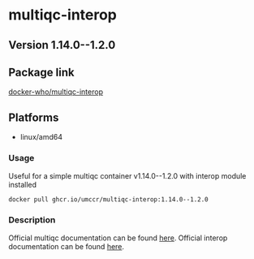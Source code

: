 # multiqc-interop

## Version 1.14.0--1.2.0

## Package link
[docker-who/multiqc-interop](https://github.com/umccr/docker-who/pkgs/container/multiqc-interop)

## Platforms
* linux/amd64

### Usage
Useful for a simple multiqc container v1.14.0--1.2.0 with interop module installed

```bash
docker pull ghcr.io/umccr/multiqc-interop:1.14.0--1.2.0
```

### Description

Official multiqc documentation can be found [here](https://multiqc.info/). 
Official interop documentation can be found [here](https://illumina.github.io/interop/index.html).



